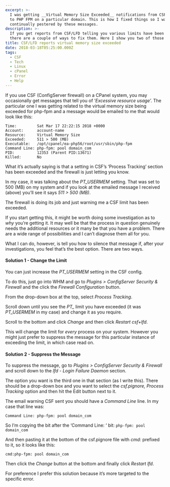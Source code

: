 ```yaml
---
excerpt: >-
  I was getting __Virtual Memory Size Exceeded__ notifications from CSF relating
  to PHP FPM on a particular domain. This is how I fixed things so I wasn't
  continually pestered by these messages.
description: >-
  If you get reports from CSF/LFD telling you various limits have been exceeded,
  there are a couple of ways to fix them. Here I show you two of those ways.
title: CSF/LFD reports virtual memory size exceeded
date: 2018-03-18T05:25:00.000Z
tags:
  - CSF
  - Tech
  - Linux
  - cPanel
  - Error
  - Help
---
```

If you use CSF (ConfigServer firewall) on a CPanel system, you may occasionally get messages that tell you of ‘_Excessive resource usage_’. The particular one I was getting related to the virtual memory size being exceeded for php-fpm and a message would be emailed to me that would look like this:

    Time:         Sat Mar 17 22:22:15 2018 +0000
    Account:      account-name
    Resource:     Virtual Memory Size
    Exceeded:     511 > 500 (MB)
    Executable:   /opt/cpanel/ea-php56/root/usr/sbin/php-fpm
    Command Line: php-fpm: pool domain_com                    
    PID:          12353 (Parent PID:13671)
    Killed:       No

What it’s actually saying is that a setting in CSF’s ‘Process Tracking’ section has been exceeded and the firewall is just letting you know.

In my case, it was talking about the _PT\_USERMEM_ setting. That was set to 500 (MB) on my system and if you look at the emailed message I received (above) you’ll see it says _511 \> 500 (MB)_. 

The firewall is doing its job and just warning me a CSF limit has been exceeded.

If you start getting this, it might be worth doing some investigation as to _why_ you’re getting it. It may well be that the process in question genuinely needs the additional resources or it many be that you have a problem. There are a wide range of possibilities and I can’t diagnose them all for you.

What I can do, however, is tell you how to silence that message if, after your investigations, you feel that’s the best option.  There are two ways.

#### Solution 1 - Change the Limit

You can just increase the _PT\_USERMEM_ setting in the CSF config. 

To do this, just go into WHM and go to _Plugins \> ConfigServer Security & Firewall_ and the click the _Firewall Configuration_ button.

From the drop-down box at the top, select _Process Tracking_.

Scroll down until you see the _PT\__ limit you have exceeded (it was _PT\_USERMEM_ in my case) and change it as you require.

Scroll to the bottom and click _Change_ and then click _Restart csf+lfd_.

This will change the limit for _every_ process on your system. However you might just prefer to suppress the message for this particular instance of exceeding the limit, in which case read on.

#### Solution 2 - Suppress the Message

 To suppress the message, go to _Plugins \> ConfigServer Security & Firewall_ and scroll down to the _lfd - Login Failure Daemon_ section.

The option you want is the third one in that section (as I write this). There should be a drop-down box and you want to select the _csf.pignore, Process Tracking_ option and then hit the Edit button next to it.

The email warning CSF sent you should have a _Command Line_ line. In my case that line was:

    Command Line: php-fpm: pool domain_com

So I’m copying the bit after the ‘Command Line: ‘ bit: `php-fpm: pool domain_com`

And then pasting it at the bottom of the csf.pignore file with _cmd:_ prefixed to it, so it looks like this:

    cmd:php-fpm: pool domain_com

Then click the _Change_ button at the bottom and finally click _Restart lfd_.

For preference I prefer this solution because it’s more targeted to the specific error.

